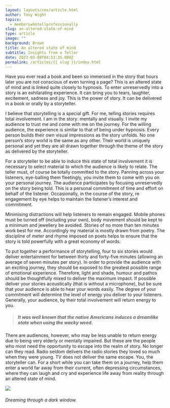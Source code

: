 ```yaml
---
layout: layouts/cms/article.html
author: Tony Wight
topics:
  - memberswhotellprofessionally
slug: an-altered-state-of-mind
type: article
image: ""
background: Brown
title: An altered state of mind
subtitle: Insights from a Teller
date: 2023-03-08T04:53:35.088Z
permalink: /articles/{{ slug }}/index.html
---
```

Have you ever read a book and been so immersed in the story that hours later you are not conscious of even turning a page? This is an altered state of mind and is linked quite closely to hypnosis. To enter unreservedly into a story is an exhilarating experience. It can bring you to tears, laughter, excitement, sadness and joy. This is the power of story. It can be delivered in a book or orally by a storyteller.

I believe that storytelling is a special gift. For me, telling stories requires total involvement. I am in the story: mentally and visually. I invite my audience to trust me and come with me on the journey. For the willing audience, the experience is similar to that of being under hypnosis. Every person builds their own visual impressions as the story unfolds. No one person’s story world is the same as any other. Their world is uniquely personal and yet they are all drawn together through the theme of the story as delivered by the storyteller.

For a storyteller to be able to induce this state of total involvement it is necessary to select material to which the audience is likely to relate. The teller must, of course be totally committed to the story. Panning across your listeners, eye-balling them fleetingly, you invite them to come with you on your personal journey. The audience participates by focusing unreservedly on the story being told. This is a personal commitment of time and effort on behalf of the listener. Occasionally, in the course of the story, re engagement by eye helps to maintain the listener’s interest and commitment. 

Minimising distractions will help listeners to remain engaged. Mobile phones must be turned off (including your own), body movement should be kept to a minimum and jewellery be avoided. Stories of no more than ten minutes work best for me. Accordingly my material is mostly drawn from poetry. The discipline of meter and rhyme imposed on poets helps to ensure that the story is told powerfully with a great economy of words.

To put together a performance of storytelling, four to six stories would deliver entertainment for between thirty and forty-five minutes (allowing an average of seven minutes per story). In order to provide the audience with an exciting journey, they should be exposed to the greatest possible range of emotional experience. Therefore, light and shade, humour and pathos should be thoughtfully mixed to deliver the maximum impact. If possible deliver your stories acoustically (that is without a microphone), but be sure that your audience is able to hear your words easily. The degree of your commitment will determine the level of energy you deliver to your listeners. Generally, your audience, by their total involvement will return energy to you. 

> ##### *It was well known that the native Americans induces a dreamlike state when using the wacky weed.*

There are audiences, however, who may be less unable to return energy due to being very  elderly or mentally impaired. But these are the people who most need the opportunity to escape into the realm of story. No longer can they read. Radio seldom delivers the radio stories they loved so much when they were young. TV does not deliver the same escape. You, the storyteller can. For a short while you can take them on a journey, help them enter a world far away from their current, often depressing circumstances, where they can laugh and cry and experience life away from reality through an altered state of mind.

![](https://res.cloudinary.com/storytellingsa/image/upload/v1692765946/cms/tangled-vine-window_gga8d3.jpg)

###### *Dreaming through a dark window.*